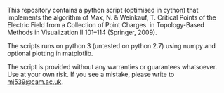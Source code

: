 This repository contains a python script (optimised in cython) that implements the algorithm of 
Max, N. & Weinkauf, T. Critical Points of the Electric Field from a Collection of Point Charges. 
in Topology-Based Methods in Visualization II 101–114 (Springer, 2009).

The scripts runs on python 3 (untested on python 2.7) using numpy and optional plotting in 
matplotlib.

The script is provided without any warranties or guarantees whatsoever. Use at your own risk.
If you see a mistake, please write to mj539@cam.ac.uk.

